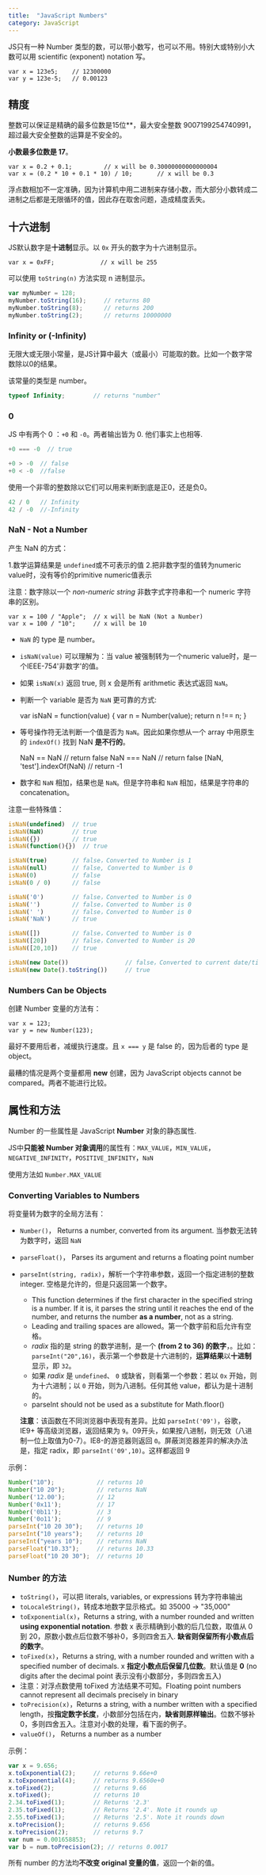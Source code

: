 ```yaml
---
title:  "JavaScript Numbers"
category: JavaScript
---
```

JS只有一种 Number 类型的数，可以带小数写，也可以不用。特别大或特别小大数可以用 scientific (exponent) notation 写。

    var x = 123e5;    // 12300000
    var y = 123e-5;   // 0.00123

## 精度

整数可以保证是精确的最多位数是15位**，最大安全整数 9007199254740991，超过最大安全整数的运算是不安全的。

**小数最多位数是 17**。

    var x = 0.2 + 0.1;         // x will be 0.30000000000000004
    var x = (0.2 * 10 + 0.1 * 10) / 10;       // x will be 0.3

<!--more-->

<span class="t-blue">浮点数相加不一定准确</span>，因为计算机中用二进制来存储小数，而大部分小数转成二进制之后都是无限循环的值，因此存在取舍问题，造成精度丢失。

## 十六进制

JS默认数字是**十进制**显示。以 `0x` 开头的数字为十六进制显示。

    var x = 0xFF;             // x will be 255

可以使用 `toString(n)` 方法实现 n 进制显示。

```js
var myNumber = 128;
myNumber.toString(16);     // returns 80
myNumber.toString(8);      // returns 200
myNumber.toString(2);      // returns 10000000
```

### Infinity or (-Infinity)

无限大或无限小常量，是JS计算中最大（或最小）可能取的数。比如一个数字常数除以0的结果。

该常量的类型是 number。

```js
typeof Infinity;        // returns "number"
```

### 0

JS 中有两个 0 ：`+0` 和 `-0`。两者输出皆为 0. 他们事实上也相等.

```js
+0 === -0  // true

+0 > -0  // false
+0 < -0  //false
```

使用一个非零的整数除以它们可以用来判断到底是正0，还是负0。

```js
42 / 0   // Infinity
42 / -0  //-Infinity
```

### NaN - Not a Number

产生 NaN 的方式：

1.数学运算结果是 `undefined`或不可表示的值
2.把非数字型的值转为numeric value时，没有等价的primitive numeric值表示

注意：数字除以一个 _non-numeric string_ 非数字式字符串和一个 numeric 字符串的区别。

    var x = 100 / "Apple";  // x will be NaN (Not a Number)
    var x = 100 / "10";     // x will be 10

+ `NaN` 的 type 是 number。
+ `isNaN(value)` 可以理解为：当 value 被强制转为一个numeric value时，是一个IEEE-754'非数字'的值。
+ 如果 `isNaN(x)` 返回 true, 则 x 会是所有 arithmetic 表达式返回 `NaN`。
+ 判断一个 variable 是否为 `NaN` 更可靠的方式:

    var isNaN = function(value) {
        var n = Number(value);
        return n !== n;
    }
+ 等号操作符无法判断一个值是否为 `NaN`。因此如果你想从一个 array 中用原生的 `indexOf()` 找到 NaN **是不行的**。

    NaN == NaN  // return false
    NaN === NaN // return false
    [NaN, 'test'].indexOf(NaN)  // return -1
+ 数字和 `NaN` 相加，结果也是 `NaN`。但是字符串和 `NaN` 相加，结果是字符串的 concatenation。

注意一些特殊值：

```js
isNaN(undefined)  // true
isNaN(NaN)        // true
isNaN({})         // true
isNaN(function(){})  // true

isNaN(true)       // false，Converted to Number is 1
isNaN(null)       // false, Converted to Number is 0
isNaN(0)          // false
isNaN(0 / 0)      // false

isNaN('0')        // false，Converted to Number is 0
isNaN('')         // false，Converted to Number is 0
isNaN(' ')        // false，Converted to Number is 0
isNaN('NaN')      // true

isNaN([])         // false，Converted to Number is 0
isNaN([20])       // false，Converted to Number is 20
isNaN([20,10])    // true

isNaN(new Date())                // false，Converted to current date/time in milliseconds
isNaN(new Date().toString())     // true
```

### Numbers Can be Objects

创建 Number 变量的方法有：

    var x = 123;
    var y = new Number(123);

最好不要用后者，减缓执行速度。且 `x === y` 是 false 的，因为后者的 type 是 object。

最糟的情况是两个变量都用 **new** 创建，因为 <span class="t-blue">JavaScript objects cannot be compared</span>。两者不能进行比较。

## 属性和方法

Number 的一些属性是 JavaScript **Number** 对象的<span class="t-red">静态</span>属性.

JS中**只能被 Number 对象调用**的属性有：`MAX_VALUE`，`MIN_VALUE`，`NEGATIVE_INFINITY`，`POSITIVE_INFINITY`，`NaN`

使用方法如 `Number.MAX_VALUE`

### Converting Variables to Numbers

将变量转为数字的全局方法有：

+ `Number()`， Returns a number, converted from its argument. 当参数无法转为数字时，返回 `NaN`
+ `parseFloat()`， Parses its argument and returns a floating point number
+ `parseInt(string, radix)`，解析一个字符串参数，返回一个指定进制的整数 integer. 空格是允许的，但是只返回第一个数字。

    + This function determines if the first character in the specified string is a number. If it is, it parses the string until it reaches the end of the number, and returns the number **as a number**, not as a string.
    + Leading and trailing spaces are allowed。第一个数字前和后允许有空格。
    + _radix_ 指的是 string 的数学进制，是一个 **(from 2 to 36) 的数字**，。比如：`parseInt("20",16)`，表示第一个参数是十六进制的，**运算结果**以**十进制**显示，即 `32`。
    + 如果 _radix_ 是 `undefined`、 `0` 或缺省，则看第一个参数：若以 `0x` 开始，则为十六进制；以 `0` 开始，则为八进制。任何其他 value，都认为是十进制的。
    + parseInt should not be used as a substitute for Math.floor()

    **注意**：该函数在不同浏览器中表现有差异。比如 `parseInt('09')`，谷歌，IE9+ 等高级浏览器，返回结果为 `9`。09开头，如果按八进制，则无效（八进制一位上取值为0-7）。IE8-的游览器则返回 `0`。屏蔽浏览器差异的解决办法是，指定 radix，即 `parseInt('09',10)`。这样都返回 9

示例：

```js
Number("10");            // returns 10
Number("10 20");         // returns NaN
Number('12.00');         // 12
Number('0x11');          // 17
Number('0b11');          // 3
Number('0o11');          // 9
parseInt("10 20 30");    // returns 10
parseInt("10 years");    // returns 10
parseInt("years 10");    // returns NaN
parseFloat("10.33");     // returns 10.33
parseFloat("10 20 30");  // returns 10
```

### Number 的方法

+ `toString()`，可以把 literals, variables, or expressions 转为字符串输出
+ `toLocaleString()`，转成本地数字显示格式。如 35000 -> "35,000"
+ `toExponential(x)`，Returns a string, with a number rounded and written **using exponential notation**. 参数 x 表示精确到小数的后几位数，取值从 0 到 20，原数小数点后位数不够补0，多则四舍五入. **缺省则保留所有小数点后的数字**。
+ `toFixed(x)`，Returns a string, with a number rounded and written with a specified number of decimals. x **指定小数点后保留几位数**。默认值是 **0** (no digits after the decimal point 表示没有小数部分，多则四舍五入)
+ 注意：对浮点数使用 toFixed 方法结果不可知。Floating point numbers cannot represent all decimals precisely in binary
+ `toPrecision(x)`，Returns a string, with a number written with a specified length，按**指定数字长度**，小数部分包括在内，**缺省则原样输出**。位数不够补0，多则四舍五入。注意对小数的处理，看下面的例子。
+ `valueOf()`， Returns a number as a number

示例：

```js
var x = 9.656;
x.toExponential(2);     // returns 9.66e+0
x.toExponential(4);     // returns 9.6560e+0
x.toFixed(2);           // returns 9.66
x.toFixed();            // returns 10
2.34.toFixed(1);        // Returns '2.3'
2.35.toFixed(1);        // Returns '2.4'. Note it rounds up
2.55.toFixed(1);        // Returns '2.5'. Note it rounds down
x.toPrecision();        // returns 9.656
x.toPrecision(2);       // returns 9.7
var num = 0.001658853;
var b = num.toPrecision(2); // returns 0.0017
```

所有 number 的方法均**不改变 original 变量的值**，返回一个新的值。
